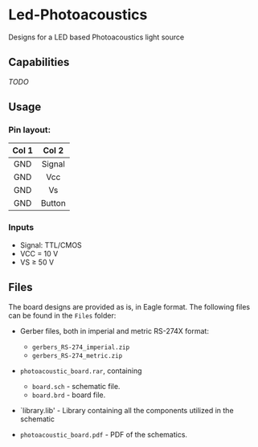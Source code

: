 # Led-Photoacoustics
Designs for a LED based Photoacoustics light source


## Capabilities
*TODO*

## Usage
### Pin layout:

| Col 1 | Col 2 |
|:---:|:------:|
| GND | Signal |
| GND |   Vcc  |
| GND |   Vs   |
| GND | Button |

### Inputs
- Signal: TTL/CMOS  
- VCC = 10 V
- VS ≥ 50 V

## Files
The board designs are provided as is, in Eagle format.
The following files can be found in the `Files` folder:
- Gerber files, both in imperial and metric RS-274X format:
  - `gerbers_RS-274_imperial.zip`
  - `gerbers_RS-274_metric.zip`

- `photoacoustic_board.rar`, containing
  - `board.sch` - schematic file.
  - `board.brd` - board file.

- `library.lib' - Library containing all the components utilized in the schematic

- `photoacoustic_board.pdf` - PDF of the schematics.
